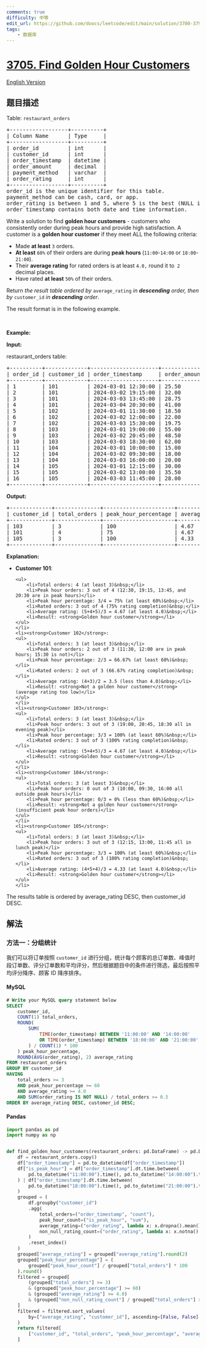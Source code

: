 ```yaml
---
comments: true
difficulty: 中等
edit_url: https://github.com/doocs/leetcode/edit/main/solution/3700-3799/3705.Find%20Golden%20Hour%20Customers/README.md
tags:
    - 数据库
---
```


<!-- problem:start -->

# [3705. Find Golden Hour Customers](https://leetcode.cn/problems/find-golden-hour-customers)

[English Version](/solution/3700-3799/3705.Find%20Golden%20Hour%20Customers/README_EN.md)

## 题目描述

<!-- description:start -->

<p>Table: <code>restaurant_orders</code></p>

<pre>
+------------------+----------+
| Column Name      | Type     | 
+------------------+----------+
| order_id         | int      |
| customer_id      | int      |
| order_timestamp  | datetime |
| order_amount     | decimal  |
| payment_method   | varchar  |
| order_rating     | int      |
+------------------+----------+
order_id is the unique identifier for this table.
payment_method can be cash, card, or app.
order_rating is between 1 and 5, where 5 is the best (NULL if not rated).
order_timestamp contains both date and time information.
</pre>

<p>Write a solution to find <strong>golden hour customers</strong>&nbsp;- customers who consistently order during peak hours and provide high satisfaction. A customer is a <strong>golden hour customer</strong> if they meet ALL the following criteria:</p>

<ul>
	<li>Made <strong>at least</strong> <code>3</code> orders.</li>
	<li><strong>At least</strong> <code>60%</code> of their orders are during <strong>peak hours&nbsp;</strong>(<code>11:00</code>-<code>14:00</code> or <code>18:00</code>-<code>21:00</code>).</li>
	<li>Their <strong>average rating</strong> for rated orders is at least <code>4.0,</code> round it to<code> 2 </code>decimal places.</li>
	<li>Have rated <strong>at least</strong> <code>50%</code> of their orders.</li>
</ul>

<p>Return <em>the result table ordered by</em> <code>average_rating</code> <em>in <strong>descending</strong> order, then by</em> <code>customer_id</code>​​​​​​​ <em>in <strong>descending</strong> order</em>.</p>

<p>The result format is in the following example.</p>

<p>&nbsp;</p>
<p><strong class="example">Example:</strong></p>

<div class="example-block">
<p><strong>Input:</strong></p>

<p>restaurant_orders table:</p>

<pre class="example-io">
+----------+-------------+---------------------+--------------+----------------+--------------+
| order_id | customer_id | order_timestamp     | order_amount | payment_method | order_rating |
+----------+-------------+---------------------+--------------+----------------+--------------+
| 1        | 101         | 2024-03-01 12:30:00 | 25.50        | card           | 5            |
| 2        | 101         | 2024-03-02 19:15:00 | 32.00        | app            | 4            |
| 3        | 101         | 2024-03-03 13:45:00 | 28.75        | card           | 5            |
| 4        | 101         | 2024-03-04 20:30:00 | 41.00        | app            | NULL         |
| 5        | 102         | 2024-03-01 11:30:00 | 18.50        | cash           | 4            |
| 6        | 102         | 2024-03-02 12:00:00 | 22.00        | card           | 3            |
| 7        | 102         | 2024-03-03 15:30:00 | 19.75        | cash           | NULL         |
| 8        | 103         | 2024-03-01 19:00:00 | 55.00        | app            | 5            |
| 9        | 103         | 2024-03-02 20:45:00 | 48.50        | app            | 4            |
| 10       | 103         | 2024-03-03 18:30:00 | 62.00        | card           | 5            |
| 11       | 104         | 2024-03-01 10:00:00 | 15.00        | cash           | 3            |
| 12       | 104         | 2024-03-02 09:30:00 | 18.00        | cash           | 2            |
| 13       | 104         | 2024-03-03 16:00:00 | 20.00        | card           | 3            |
| 14       | 105         | 2024-03-01 12:15:00 | 30.00        | app            | 4            |
| 15       | 105         | 2024-03-02 13:00:00 | 35.50        | app            | 5            |
| 16       | 105         | 2024-03-03 11:45:00 | 28.00        | card           | 4            |
+----------+-------------+---------------------+--------------+----------------+--------------+
</pre>

<p><strong>Output:</strong></p>

<pre class="example-io">
+-------------+--------------+----------------------+----------------+
| customer_id | total_orders | peak_hour_percentage | average_rating |
+-------------+--------------+----------------------+----------------+
| 103         | 3            | 100                  | 4.67           |
| 101         | 4            | 75                   | 4.67           |
| 105         | 3            | 100                  | 4.33           |
+-------------+--------------+----------------------+----------------+
</pre>

<p><strong>Explanation:</strong></p>

<ul>
	<li><strong>Customer 101</strong>:

    <ul>
    	<li>Total orders: 4 (at least 3)&nbsp;</li>
    	<li>Peak hour orders: 3 out of 4 (12:30, 19:15, 13:45, and 20:30 are in peak hours)</li>
    	<li>Peak hour percentage: 3/4 = 75% (at least 60%)&nbsp;</li>
    	<li>Rated orders: 3 out of 4 (75% rating completion)&nbsp;</li>
    	<li>Average rating: (5+4+5)/3 = 4.67 (at least 4.0)&nbsp;</li>
    	<li>Result: <strong>Golden hour customer</strong></li>
    </ul>
    </li>
    <li><strong>Customer 102</strong>:
    <ul>
    	<li>Total orders: 3 (at least 3)&nbsp;</li>
    	<li>Peak hour orders: 2 out of 3 (11:30, 12:00 are in peak hours; 15:30 is not)</li>
    	<li>Peak hour percentage: 2/3 = 66.67% (at least 60%)&nbsp;</li>
    	<li>Rated orders: 2 out of 3 (66.67% rating completion)&nbsp;</li>
    	<li>Average rating: (4+3)/2 = 3.5 (less than 4.0)&nbsp;</li>
    	<li>Result: <strong>Not a golden hour customer</strong> (average rating too low)</li>
    </ul>
    </li>
    <li><strong>Customer 103</strong>:
    <ul>
    	<li>Total orders: 3 (at least 3)&nbsp;</li>
    	<li>Peak hour orders: 3 out of 3 (19:00, 20:45, 18:30 all in evening peak)</li>
    	<li>Peak hour percentage: 3/3 = 100% (at least 60%)&nbsp;</li>
    	<li>Rated orders: 3 out of 3 (100% rating completion)&nbsp;</li>
    	<li>Average rating: (5+4+5)/3 = 4.67 (at least 4.0)&nbsp;</li>
    	<li>Result: <strong>Golden hour customer</strong></li>
    </ul>
    </li>
    <li><strong>Customer 104</strong>:
    <ul>
    	<li>Total orders: 3 (at least 3)&nbsp;</li>
    	<li>Peak hour orders: 0 out of 3 (10:00, 09:30, 16:00 all outside peak hours)</li>
    	<li>Peak hour percentage: 0/3 = 0% (less than 60%)&nbsp;</li>
    	<li>Result: <strong>Not a golden hour customer</strong> (insufficient peak hour orders)</li>
    </ul>
    </li>
    <li><strong>Customer 105</strong>:
    <ul>
    	<li>Total orders: 3 (at least 3)&nbsp;</li>
    	<li>Peak hour orders: 3 out of 3 (12:15, 13:00, 11:45 all in lunch peak)</li>
    	<li>Peak hour percentage: 3/3 = 100% (at least 60%)&nbsp;</li>
    	<li>Rated orders: 3 out of 3 (100% rating completion)&nbsp;</li>
    	<li>Average rating: (4+5+4)/3 = 4.33 (at least 4.0)&nbsp;</li>
    	<li>Result: <strong>Golden hour customer</strong></li>
    </ul>
    </li>

</ul>

<p>The results table is ordered by average_rating DESC, then customer_id DESC.</p>
</div>

<!-- description:end -->

## 解法

<!-- solution:start -->

### 方法一：分组统计

我们可以将订单按照 `customer_id` 进行分组，统计每个顾客的总订单数、峰值时段订单数、评分订单数和平均评分，然后根据题目中的条件进行筛选，最后按照平均评分降序、顾客 ID 降序排序。

<!-- tabs:start -->

#### MySQL

```sql
# Write your MySQL query statement below
SELECT
    customer_id,
    COUNT(1) total_orders,
    ROUND(
        SUM(
            TIME(order_timestamp) BETWEEN '11:00:00' AND '14:00:00'
            OR TIME(order_timestamp) BETWEEN '18:00:00' AND '21:00:00'
        ) / COUNT(1) * 100
    ) peak_hour_percentage,
    ROUND(AVG(order_rating), 2) average_rating
FROM restaurant_orders
GROUP BY customer_id
HAVING
    total_orders >= 3
    AND peak_hour_percentage >= 60
    AND average_rating >= 4.0
    AND SUM(order_rating IS NOT NULL) / total_orders >= 0.5
ORDER BY average_rating DESC, customer_id DESC;
```

#### Pandas

```python
import pandas as pd
import numpy as np


def find_golden_hour_customers(restaurant_orders: pd.DataFrame) -> pd.DataFrame:
    df = restaurant_orders.copy()
    df["order_timestamp"] = pd.to_datetime(df["order_timestamp"])
    df["is_peak_hour"] = df["order_timestamp"].dt.time.between(
        pd.to_datetime("11:00:00").time(), pd.to_datetime("14:00:00").time()
    ) | df["order_timestamp"].dt.time.between(
        pd.to_datetime("18:00:00").time(), pd.to_datetime("21:00:00").time()
    )
    grouped = (
        df.groupby("customer_id")
        .agg(
            total_orders=("order_timestamp", "count"),
            peak_hour_count=("is_peak_hour", "sum"),
            average_rating=("order_rating", lambda x: x.dropna().mean()),
            non_null_rating_count=("order_rating", lambda x: x.notna().sum()),
        )
        .reset_index()
    )
    grouped["average_rating"] = grouped["average_rating"].round(2)
    grouped["peak_hour_percentage"] = (
        grouped["peak_hour_count"] / grouped["total_orders"] * 100
    ).round()
    filtered = grouped[
        (grouped["total_orders"] >= 3)
        & (grouped["peak_hour_percentage"] >= 60)
        & (grouped["average_rating"] >= 4.0)
        & (grouped["non_null_rating_count"] / grouped["total_orders"] >= 0.5)
    ]
    filtered = filtered.sort_values(
        by=["average_rating", "customer_id"], ascending=[False, False]
    )
    return filtered[
        ["customer_id", "total_orders", "peak_hour_percentage", "average_rating"]
    ]
```

<!-- tabs:end -->

<!-- solution:end -->

<!-- problem:end -->
